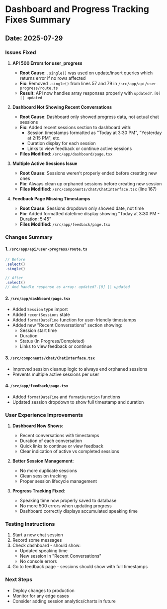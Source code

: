 # Dashboard and Progress Tracking Fixes Summary

## Date: 2025-07-29

### Issues Fixed

1. **API 500 Errors for user_progress**
   - **Root Cause**: `.single()` was used on update/insert queries which returns error if no rows affected
   - **Fix**: Removed `.single()` from lines 57 and 79 in `/src/app/api/user-progress/route.ts`
   - **Result**: API now handles array responses properly with `updated?.[0] || updated`

2. **Dashboard Not Showing Recent Conversations**
   - **Root Cause**: Dashboard only showed progress data, not actual chat sessions
   - **Fix**: Added recent sessions section to dashboard with:
     - Session timestamps formatted as "Today at 3:30 PM", "Yesterday at 2:15 PM", etc.
     - Duration display for each session
     - Links to view feedback or continue active sessions
   - **Files Modified**: `/src/app/dashboard/page.tsx`

3. **Multiple Active Sessions Issue**
   - **Root Cause**: Sessions weren't properly ended before creating new ones
   - **Fix**: Always clean up orphaned sessions before creating new session
   - **Files Modified**: `/src/components/chat/ChatInterface.tsx` (line 167)

4. **Feedback Page Missing Timestamps**
   - **Root Cause**: Sessions dropdown only showed date, not time
   - **Fix**: Added formatted datetime display showing "Today at 3:30 PM - Duration: 5:45"
   - **Files Modified**: `/src/app/feedback/page.tsx`

### Changes Summary

#### 1. `/src/app/api/user-progress/route.ts`

```typescript
// Before
.select()
.single()

// After
.select()
// And handle response as array: updated?.[0] || updated
```

#### 2. `/src/app/dashboard/page.tsx`

- Added `Session` type import
- Added `recentSessions` state
- Added `formatDateTime` function for user-friendly timestamps
- Added new "Recent Conversations" section showing:
  - Session start time
  - Duration
  - Status (In Progress/Completed)
  - Links to view feedback or continue

#### 3. `/src/components/chat/ChatInterface.tsx`

- Improved session cleanup logic to always end orphaned sessions
- Prevents multiple active sessions per user

#### 4. `/src/app/feedback/page.tsx`

- Added `formatDateTime` and `formatDuration` functions
- Updated session dropdown to show full timestamp and duration

### User Experience Improvements

1. **Dashboard Now Shows**:
   - Recent conversations with timestamps
   - Duration of each conversation
   - Quick links to continue or view feedback
   - Clear indication of active vs completed sessions

2. **Better Session Management**:
   - No more duplicate sessions
   - Clean session tracking
   - Proper session lifecycle management

3. **Progress Tracking Fixed**:
   - Speaking time now properly saved to database
   - No more 500 errors when updating progress
   - Dashboard correctly displays accumulated speaking time

### Testing Instructions

1. Start a new chat session
2. Record some messages
3. Check dashboard - should show:
   - Updated speaking time
   - New session in "Recent Conversations"
   - No console errors
4. Go to feedback page - sessions should show with full timestamps

### Next Steps

- Deploy changes to production
- Monitor for any edge cases
- Consider adding session analytics/charts in future
